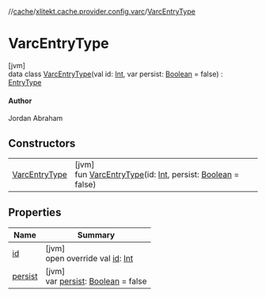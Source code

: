 //[cache](../../../index.md)/[xlitekt.cache.provider.config.varc](../index.md)/[VarcEntryType](index.md)

# VarcEntryType

[jvm]\
data class [VarcEntryType](index.md)(val id: [Int](https://kotlinlang.org/api/latest/jvm/stdlib/kotlin/-int/index.html), var persist: [Boolean](https://kotlinlang.org/api/latest/jvm/stdlib/kotlin/-boolean/index.html) = false) : [EntryType](../../xlitekt.cache.provider/-entry-type/index.md)

#### Author

Jordan Abraham

## Constructors

| | |
|---|---|
| [VarcEntryType](-varc-entry-type.md) | [jvm]<br>fun [VarcEntryType](-varc-entry-type.md)(id: [Int](https://kotlinlang.org/api/latest/jvm/stdlib/kotlin/-int/index.html), persist: [Boolean](https://kotlinlang.org/api/latest/jvm/stdlib/kotlin/-boolean/index.html) = false) |

## Properties

| Name | Summary |
|---|---|
| [id](id.md) | [jvm]<br>open override val [id](id.md): [Int](https://kotlinlang.org/api/latest/jvm/stdlib/kotlin/-int/index.html) |
| [persist](persist.md) | [jvm]<br>var [persist](persist.md): [Boolean](https://kotlinlang.org/api/latest/jvm/stdlib/kotlin/-boolean/index.html) = false |
